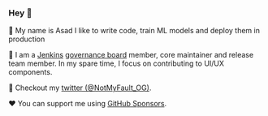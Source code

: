 ### Hey :wave:

👋  My name is Asad I like to write code, train ML models and deploy them in production

🚀  I am a [Jenkins](https://github.com/jenkinsci/) [governance board](https://www.jenkins.io/project/board/) member, core maintainer and release team member. In my spare time, I focus on contributing to UI/UX components.

💬  Checkout my [twitter (@NotMyFault_OG)](https://twitter.com/NotMyFault_OG).

❤️ You can support me using [GitHub Sponsors](https://github.com/sponsors/NotMyFault/).
